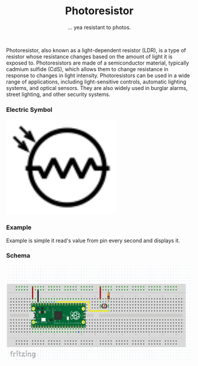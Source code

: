<div align="center">
  <h1> Photoresistor </h1>
  <p> ... yea resistant to photos.</p>
</div>  
<br/>

Photoresistor, also known as a light-dependent resistor (LDR), is a type of resistor whose resistance changes based on the amount of light it is exposed to. Photoresistors are made of a semiconductor material, typically cadmium sulfide (CdS), which allows them to change resistance in response to changes in light intensity. Photoresistors can be used in a wide range of applications, including light-sensitive controls, automatic lighting systems, and optical sensors. They are also widely used in burglar alarms, street lighting, and other security systems.

### Electric Symbol

<img src="https://github.com/psp515/MicroPico/blob/main/images/photoresistor/photorezistor_symbol.png" alt="symbol" height=256/>

### Example 

Example is simple it read's value from pin every second and displays it.

### Schema
<img src="https://github.com/psp515/MicroPico/blob/main/images/photoresistor/photoresistor_schema2.png" alt="schema" height=256/>
